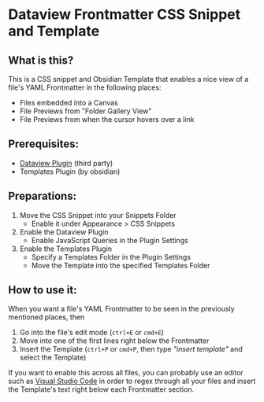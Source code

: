 # Dataview Frontmatter CSS Snippet and Template

## What is this?
This is a CSS snippet and Obsidian Template that enables a nice view of a file's YAML Frontmatter in the following places:
- Files embedded into a Canvas
- File Previews from "Folder Gallery View" 
- File Previews from when the cursor hovers over a link

## Prerequisites:
- [Dataview Plugin](https://obsidian.md/plugins?id=dataview) (third party)
- Templates Plugin (by obsidian)

## Preparations:
1. Move the CSS Snippet into your Snippets Folder
	- Enable it under Appearance > CSS Snippets
1. Enable the Dataview Plugin
	-  Enable JavaScript Queries in the Plugin Settings
2. Enable the Templates Plugin
	- Specify a Templates Folder in the Plugin Settings 
	- Move the Template into the specified Templates Folder

## How to use it:
When you want a file's YAML Frontmatter to be seen in the previously mentioned places, then
1. Go into the file's edit mode (`ctrl+E` or `cmd+E`)
2. Move into one of the first lines right below the Frontmatter
3. Insert the Template (`ctrl+P` or `cmd+P`, then type _"insert template"_ and select the Template)

If you want to enable this across all files, you can probably use an editor such as [Visual Studio Code](https://code.visualstudio.com) in order to regex through all your files and insert the Template's text right below each Frontmatter section.